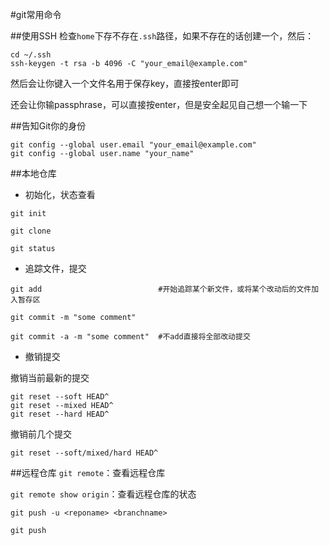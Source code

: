 #git常用命令

##使用SSH
检查`home`下存不存在`.ssh`路径，如果不存在的话创建一个，然后：
```
cd ~/.ssh
ssh-keygen -t rsa -b 4096 -C "your_email@example.com"
```
然后会让你键入一个文件名用于保存key，直接按enter即可

还会让你输passphrase，可以直接按enter，但是安全起见自己想一个输一下

##告知Git你的身份
```
git config --global user.email "your_email@example.com"
git config --global user.name "your_name"
```

##本地仓库
+ 初始化，状态查看

```
git init

git clone

git status
```

+ 追踪文件，提交

```
git add                          #开始追踪某个新文件，或将某个改动后的文件加入暂存区

git commit -m "some comment"

git commit -a -m "some comment"  #不add直接将全部改动提交
```

+ 撤销提交

撤销当前最新的提交
```
git reset --soft HEAD^
git reset --mixed HEAD^
git reset --hard HEAD^
```
撤销前几个提交
```
git reset --soft/mixed/hard HEAD^
```



##远程仓库
`git remote`：查看远程仓库

`git remote show origin`：查看远程仓库的状态

`git push -u <reponame> <branchname>`

`git push`
